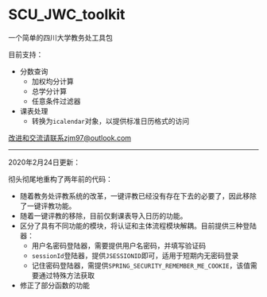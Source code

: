 # SCU_JWC_toolkit
一个简单的四川大学教务处工具包

目前支持：

- 分数查询
  - 加权均分计算
  - 总学分计算
  - 任意条件过滤器
- 课表处理
  - 转换为`icalendar`对象，以提供标准日历格式的访问

改进和交流请联系zjm97@outlook.com

---
2020年2月24日更新：

彻头彻尾地重构了两年前的代码：

- 随着教务处评教系统的改革，一键评教已经没有存在下去的必要了，因此移除了一键评教功能。
- 随着一键评教的移除，目前仅剩课表导入日历的功能。
- 区分了具有不同功能的模块，将认证和主体流程模块解耦。目前提供三种登陆器：
  - 用户名密码登陆器，需要提供用户名密码，并填写验证码
  - `sessionId`登陆器，提供`JSESSIONID`即可，适用于短期内无密码登录
  - 记住密码登陆器，需提供`SPRING_SECURITY_REMEMBER_ME_COOKIE`，该值需要通过特殊方法获取
- 修正了部分函数的功能